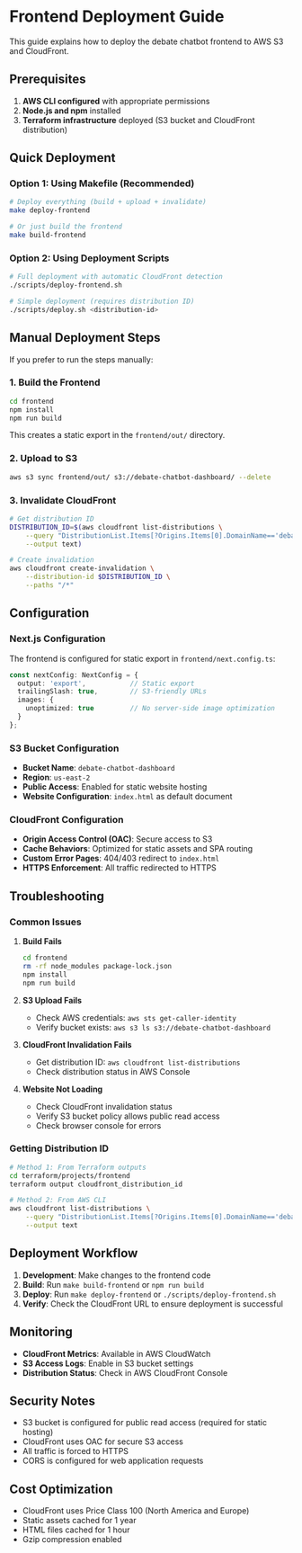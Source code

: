 # Frontend Deployment Guide

This guide explains how to deploy the debate chatbot frontend to AWS S3 and CloudFront.

## Prerequisites

1. **AWS CLI configured** with appropriate permissions
2. **Node.js and npm** installed
3. **Terraform infrastructure** deployed (S3 bucket and CloudFront distribution)

## Quick Deployment

### Option 1: Using Makefile (Recommended)

```bash
# Deploy everything (build + upload + invalidate)
make deploy-frontend

# Or just build the frontend
make build-frontend
```

### Option 2: Using Deployment Scripts

```bash
# Full deployment with automatic CloudFront detection
./scripts/deploy-frontend.sh

# Simple deployment (requires distribution ID)
./scripts/deploy.sh <distribution-id>
```

## Manual Deployment Steps

If you prefer to run the steps manually:

### 1. Build the Frontend

```bash
cd frontend
npm install
npm run build
```

This creates a static export in the `frontend/out/` directory.

### 2. Upload to S3

```bash
aws s3 sync frontend/out/ s3://debate-chatbot-dashboard/ --delete
```

### 3. Invalidate CloudFront

```bash
# Get distribution ID
DISTRIBUTION_ID=$(aws cloudfront list-distributions \
    --query "DistributionList.Items[?Origins.Items[0].DomainName=='debate-chatbot-dashboard.s3.us-east-2.amazonaws.com'].Id" \
    --output text)

# Create invalidation
aws cloudfront create-invalidation \
    --distribution-id $DISTRIBUTION_ID \
    --paths "/*"
```

## Configuration

### Next.js Configuration

The frontend is configured for static export in `frontend/next.config.ts`:

```typescript
const nextConfig: NextConfig = {
  output: 'export',           // Static export
  trailingSlash: true,        // S3-friendly URLs
  images: {
    unoptimized: true         // No server-side image optimization
  }
};
```

### S3 Bucket Configuration

- **Bucket Name**: `debate-chatbot-dashboard`
- **Region**: `us-east-2`
- **Public Access**: Enabled for static website hosting
- **Website Configuration**: `index.html` as default document

### CloudFront Configuration

- **Origin Access Control (OAC)**: Secure access to S3
- **Cache Behaviors**: Optimized for static assets and SPA routing
- **Custom Error Pages**: 404/403 redirect to `index.html`
- **HTTPS Enforcement**: All traffic redirected to HTTPS

## Troubleshooting

### Common Issues

1. **Build Fails**
   ```bash
   cd frontend
   rm -rf node_modules package-lock.json
   npm install
   npm run build
   ```

2. **S3 Upload Fails**
   - Check AWS credentials: `aws sts get-caller-identity`
   - Verify bucket exists: `aws s3 ls s3://debate-chatbot-dashboard`

3. **CloudFront Invalidation Fails**
   - Get distribution ID: `aws cloudfront list-distributions`
   - Check distribution status in AWS Console

4. **Website Not Loading**
   - Check CloudFront invalidation status
   - Verify S3 bucket policy allows public read access
   - Check browser console for errors

### Getting Distribution ID

```bash
# Method 1: From Terraform outputs
cd terraform/projects/frontend
terraform output cloudfront_distribution_id

# Method 2: From AWS CLI
aws cloudfront list-distributions \
    --query "DistributionList.Items[?Origins.Items[0].DomainName=='debate-chatbot-dashboard.s3.us-east-2.amazonaws.com'].Id" \
    --output text
```

## Deployment Workflow

1. **Development**: Make changes to the frontend code
2. **Build**: Run `make build-frontend` or `npm run build`
3. **Deploy**: Run `make deploy-frontend` or `./scripts/deploy-frontend.sh`
4. **Verify**: Check the CloudFront URL to ensure deployment is successful

## Monitoring

- **CloudFront Metrics**: Available in AWS CloudWatch
- **S3 Access Logs**: Enable in S3 bucket settings
- **Distribution Status**: Check in AWS CloudFront Console

## Security Notes

- S3 bucket is configured for public read access (required for static hosting)
- CloudFront uses OAC for secure S3 access
- All traffic is forced to HTTPS
- CORS is configured for web application requests

## Cost Optimization

- CloudFront uses Price Class 100 (North America and Europe)
- Static assets cached for 1 year
- HTML files cached for 1 hour
- Gzip compression enabled
